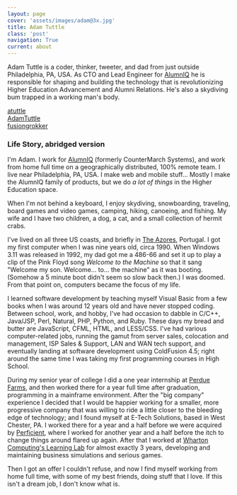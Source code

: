 ```yaml
---
layout: page
cover: 'assets/images/adam@3x.jpg'
title: Adam Tuttle
class: 'post'
navigation: True
current: about
---
```


Adam Tuttle is a coder, thinker, tweeter, and dad from just outside Philadelphia, PA, USA. As CTO and Lead Engineer for [AlumnIQ][iq] he is responsible for shaping and building the technology that is revolutionizing Higher Education Advancement and Alumni Relations. He's also a skydiving bum trapped in a working man's body.

[<i class="fa fa-github-alt"></i> atuttle][gh]
<br/>[<i class="fa fa-twitter"></i> AdamTuttle][tw]
<br/> [<i class="fa fa-youtube-play"></i> fusiongrokker][yt]

### Life Story, abridged version

I'm Adam. I work for [AlumnIQ][iq] (formerly CounterMarch Systems), and work from home full time on a geographically distributed, 100% remote team. I live near Philadelphia, PA, USA. I make web and mobile stuff... Mostly I make the AlumnIQ family of products, but we do _a lot of things_ in the Higher Education space.

When I'm not behind a keyboard, I enjoy skydiving, snowboarding, traveling, board games and video games, camping, hiking, canoeing, and fishing. My wife and I have two children, a dog, a cat, and a small collection of hermit crabs.

I've lived on all three US coasts, and briefly in [The Azores][azores], Portugal. I got my first computer when I was nine years old, circa 1990. When Windows 3.11 was released in 1992, my dad got me a 486-66 and set it up to play a clip of the Pink Floyd song _Welcome to the Machine_ so that it sang "Welcome my son. Welcome... to... the machine" as it was booting. (Somehow a 5 minute boot didn't seem so slow back then.) I was doomed. From that point on, computers became the focus of my life.

I learned software development by teaching myself Visual Basic from a few books when I was around 12 years old and have never stopped coding. Between school, work, and hobby, I've had occasion to dabble in C/C++, Java/JSP, Perl, Natural, PHP, Python, and Ruby. These days my bread and butter are JavaScript, CFML, HTML, and LESS/CSS. I've had various computer-related jobs, running the gamut from server sales, colocation and management, ISP Sales & Support, LAN and WAN tech support, and eventually landing at software development using ColdFusion 4.5; right around the same time I was taking my first programming courses in High School.

During my senior year of college I did a one year internship at [Perdue Farms][perdue], and then worked there for a year full time after graduation, programming in a mainframe environment. After the "big company" experience I decided that I would be happier working for a smaller, more progressive company that was willing to ride a little closer to the bleeding edge of technology; and I found myself at E-Tech Solutions, based in West Chester, PA. I worked there for a year and a half before we were acquired by [Perficient][perficient], where I worked for another year and a half before the itch to change things around flared up again. After that I worked at [Wharton Computing's Learning Lab][LL] for almost exactly 3 years, developing and maintaining business simulations and serious games.

Then I got an offer I couldn't refuse, and now I find myself working from home full time, with some of my best friends, doing stuff that I love. If this isn't a dream job, I don't know what is.

[iq]: http://www.alumniq.com
[perdue]: http://www.perdue.com/
[perficient]: https://www.perficient.com/
[LL]: https://www.wharton.upenn.edu/
[gh]: https://github.com/atuttle
[tw]: https://twitter.com/adamtuttle
[yt]: https://www.youtube.com/user/fusiongrokker/videos
[azores]: https://www.google.com/maps/@38.6903073,-27.9664891,8.98z
